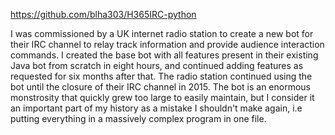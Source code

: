 https://github.com/blha303/H365IRC-python

I was commissioned by a UK internet radio station to create a new bot for their IRC channel to relay track information and provide audience interaction commands. I created the base bot with all features present in their existing Java bot from scratch in eight hours, and continued adding features as requested for six months after that. The radio station continued using the bot until the closure of their IRC channel in 2015. The bot is an enormous monstrosity that quickly grew too large to easily maintain, but I consider it an important part of my history as a mistake I shouldn't make again, i.e putting everything in a massively complex program in one file.
